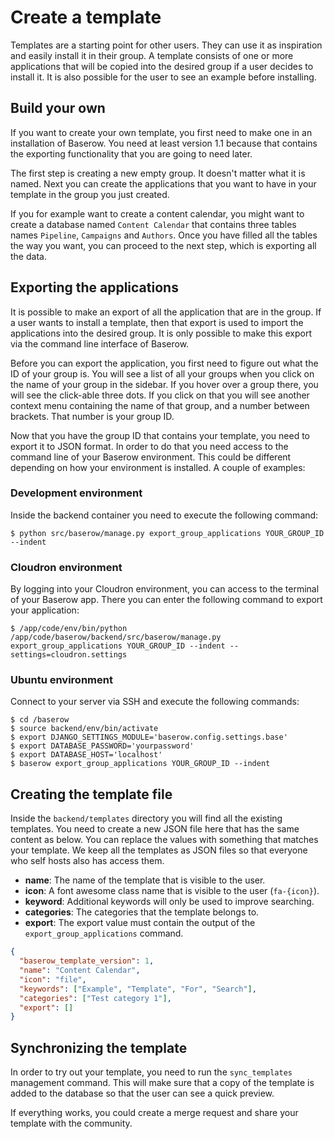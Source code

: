 # Create a template

Templates are a starting point for other users. They can use it as inspiration and
easily install it in their group. A template consists of one or more applications that
will be copied into the desired group if a user decides to install it. It is also
possible for the user to see an example before installing.

## Build your own

If you want to create your own template, you first need to make one in an installation
of  Baserow. You need at least version 1.1 because that contains the exporting
functionality that you are going to need later.

The first step is creating a new empty group. It doesn't matter what it is named. Next
you can create the applications that you want to have in your template in the group
you just created.

If you for example want to create a content calendar, you might want to create a
database named `Content Calendar` that contains three tables names `Pipeline`,
`Campaigns` and `Authors`. Once you have filled all the tables the way you want, you
can proceed to the next step, which is exporting all the data.

## Exporting the applications

It is possible to make an export of all the application that are in the group. If a
user wants to install a template, then that export is used to import the applications
into the desired group. It is only possible to make this export via the command line
interface of Baserow.

Before you can export the application, you first need to figure out what the ID of your
group is. You will see a list of all your groups when you click on the name of your
group in the sidebar. If you hover over a group there, you will see the click-able
three  dots. If you click on that you will see another context menu containing the name
of that group, and a number between brackets. That number is your group ID.

Now that you have the group ID that contains your template, you need to export it to
JSON format. In order to do that you need access to the command line of your Baserow
environment. This could be different depending on how your environment is installed.
A couple of examples:

### Development environment

Inside the backend container you need to execute the following command:

```
$ python src/baserow/manage.py export_group_applications YOUR_GROUP_ID --indent
```

### Cloudron environment

By logging into your Cloudron environment, you can access to the terminal of your
Baserow app. There you can enter the following command to export your application:

```
$ /app/code/env/bin/python /app/code/baserow/backend/src/baserow/manage.py export_group_applications YOUR_GROUP_ID --indent --settings=cloudron.settings
```

### Ubuntu environment

Connect to your server via SSH and execute the following commands:

```
$ cd /baserow
$ source backend/env/bin/activate
$ export DJANGO_SETTINGS_MODULE='baserow.config.settings.base'
$ export DATABASE_PASSWORD='yourpassword'
$ export DATABASE_HOST='localhost'
$ baserow export_group_applications YOUR_GROUP_ID --indent
```

## Creating the template file

Inside the `backend/templates` directory you will find all the existing templates. You
need to create a new JSON file here that has the same content as below. You can replace
the values with something that matches your template. We keep all the templates as JSON
files so that everyone who self hosts also has access them.

* **name**: The name of the template that is visible to the user.
* **icon**: A font awesome class name that is visible to the user (`fa-{icon}`).
* **keyword**: Additional keywords will only be used to improve searching.
* **categories**: The categories that the template belongs to.
* **export**: The export value must contain the output of the
  `export_group_applications` command.

```json
{
  "baserow_template_version": 1,
  "name": "Content Calendar",
  "icon": "file",
  "keywords": ["Example", "Template", "For", "Search"],
  "categories": ["Test category 1"],
  "export": []
}
```

## Synchronizing the template

In order to try out your template, you need to run the `sync_templates` management
command. This will make sure that a copy of the template is added to the database so
that the user can see a quick preview.

If everything works, you could create a merge request and share your template with the
community.
